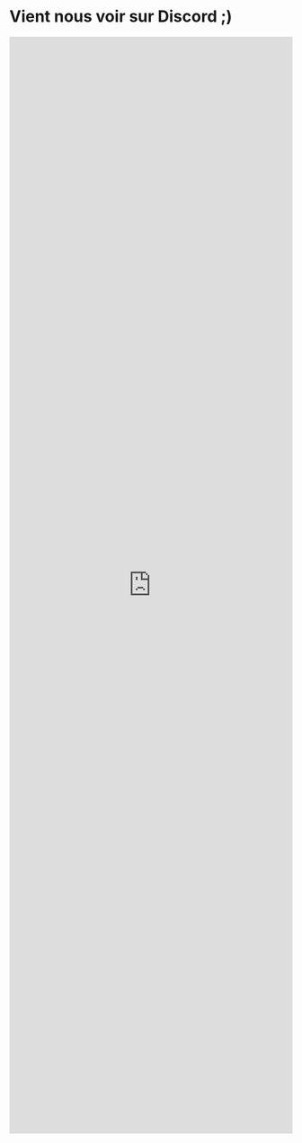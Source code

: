 # Vient nous voir sur Discord ;)
<iframe src="https://discord.com/widget?id=711893126100418560&theme=dark" width="100%" height="50%" allowtransparency="true" frameborder="0" sandbox="allow-popups allow-popups-to-escape-sandbox allow-same-origin allow-scripts"></iframe>
